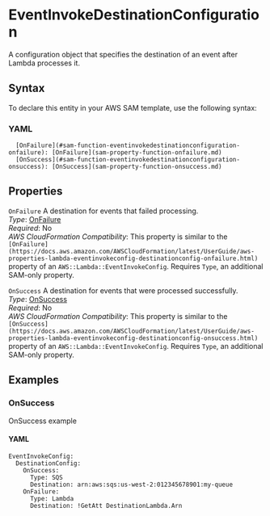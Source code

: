 # EventInvokeDestinationConfiguration<a name="sam-property-function-eventinvokedestinationconfiguration"></a>

A configuration object that specifies the destination of an event after Lambda processes it\.

## Syntax<a name="sam-property-function-eventinvokedestinationconfiguration-syntax"></a>

To declare this entity in your AWS SAM template, use the following syntax:

### YAML<a name="sam-property-function-eventinvokedestinationconfiguration-syntax.yaml"></a>

```
  [OnFailure](#sam-function-eventinvokedestinationconfiguration-onfailure): [OnFailure](sam-property-function-onfailure.md)
  [OnSuccess](#sam-function-eventinvokedestinationconfiguration-onsuccess): [OnSuccess](sam-property-function-onsuccess.md)
```

## Properties<a name="sam-property-function-eventinvokedestinationconfiguration-properties"></a>

 `OnFailure`   <a name="sam-function-eventinvokedestinationconfiguration-onfailure"></a>
A destination for events that failed processing\.  
*Type*: [OnFailure](sam-property-function-onfailure.md)  
*Required*: No  
*AWS CloudFormation Compatibility*: This property is similar to the `[OnFailure](https://docs.aws.amazon.com/AWSCloudFormation/latest/UserGuide/aws-properties-lambda-eventinvokeconfig-destinationconfig-onfailure.html)` property of an `AWS::Lambda::EventInvokeConfig`\. Requires `Type`, an additional SAM\-only property\.

 `OnSuccess`   <a name="sam-function-eventinvokedestinationconfiguration-onsuccess"></a>
A destination for events that were processed successfully\.  
*Type*: [OnSuccess](sam-property-function-onsuccess.md)  
*Required*: No  
*AWS CloudFormation Compatibility*: This property is similar to the `[OnSuccess](https://docs.aws.amazon.com/AWSCloudFormation/latest/UserGuide/aws-properties-lambda-eventinvokeconfig-destinationconfig-onsuccess.html)` property of an `AWS::Lambda::EventInvokeConfig`\. Requires `Type`, an additional SAM\-only property\.

## Examples<a name="sam-property-function-eventinvokedestinationconfiguration--examples"></a>

### OnSuccess<a name="sam-property-function-eventinvokedestinationconfiguration--examples--onsuccess"></a>

OnSuccess example

#### YAML<a name="sam-property-function-eventinvokedestinationconfiguration--examples--onsuccess--yaml"></a>

```
EventInvokeConfig:
  DestinationConfig:
    OnSuccess:
      Type: SQS
      Destination: arn:aws:sqs:us-west-2:012345678901:my-queue
    OnFailure:
      Type: Lambda
      Destination: !GetAtt DestinationLambda.Arn
```